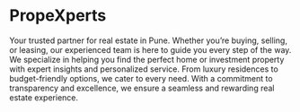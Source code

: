 # PropeXperts

Your trusted partner for real estate in Pune. Whether you’re buying, selling, or leasing, our experienced team is here to guide you every step of the way. We specialize in helping you find the perfect home or investment property with expert insights and personalized service. From luxury residences to budget-friendly options, we cater to every need. With a commitment to transparency and excellence, we ensure a seamless and rewarding real estate experience.
